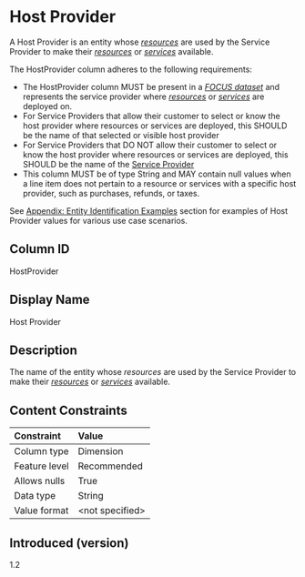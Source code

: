 # Host Provider

A Host Provider is an entity whose [*resources*](#glossary:resource) are used by the Service Provider to make their [*resources*](#glossary:resource) or [*services*](#glossary:service) available.

The HostProvider column adheres to the following requirements:

* The HostProvider column MUST be present in a [*FOCUS dataset*](#glossary:FOCUS-dataset) and represents the service provider where [*resources*](#glossary:resource) or [*services*](#glossary:service) are deployed on.
* For Service Providers that allow their customer to select or know the host provider where resources or services are deployed, this SHOULD be the name of that selected or visible host provider
* For Service Providers that DO NOT allow their customer to select or know the host provider where resources or services are deployed, this SHOULD be the name of the [Service Provider](#serviceprovider)
* This column MUST be of type String and MAY contain null values when a line item does not pertain to a resource or services with a specific host provider, such as purchases, refunds, or taxes.

See [Appendix: Entity Identification Examples](#entityidentification) section for examples of Host Provider values for various use case scenarios.

## Column ID

HostProvider

## Display Name

Host Provider

## Description

The name of the entity whose *resources* are used by the Service Provider to make their [*resources*](#glossary:resource) or [*services*](#glossary:service) available.

## Content Constraints

| Constraint      | Value            |
|:----------------|:-----------------|
| Column type     | Dimension        |
| Feature level   | Recommended      |
| Allows nulls    | True             |
| Data type       | String           |
| Value format    | \<not specified> |

## Introduced (version)

1.2